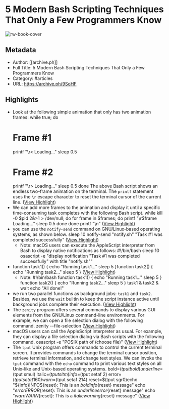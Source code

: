 # 5 Modern Bash Scripting Techniques That Only a Few Programmers Know

![rw-book-cover](https://archive.ph/9SoHF/697434cf008d5be72596541634174ebf7bdb81cf/scr.png)

## Metadata
- Author: [[archive.ph]]
- Full Title: 5 Modern Bash Scripting Techniques That Only a Few Programmers Know
- Category: #articles
- URL: https://archive.ph/9SoHF

## Highlights
- Look at the following simple animation that only has two animation frames:
  while true; 
  do 
  # Frame #1 
  printf "\r< Loading..." 
  sleep 0.5 
  # Frame #2 
  printf "\r> Loading..." 
  sleep 0.5 
  done
  The above Bash script shows an endless two-frame animation on the terminal. The `printf` statement uses the `\r` escape character to reset the terminal cursor of the current line. ([View Highlight](https://read.readwise.io/read/01h384g1mn0qhc38b6rwfr4rvb))
- We can add more frames to the animation and display it until a specific time-consuming task completes with the following Bash script.
  while kill -0 $pid 2&>1 > /dev/null; 
  do 
  for frame in $frames; 
  do 
  printf "\r$frame Loading..." 
  sleep 0.5 
  done 
  done 
  printf "\n" ([View Highlight](https://read.readwise.io/read/01h384gae37k8p2b3r4rzc68e0))
- you can use the `notify-send` command on GNU/Linux-based operating systems, as shown below.
  sleep 10 
  notify-send "notify.sh" "Task #1 was completed successfully" ([View Highlight](https://read.readwise.io/read/01h38d4v18wh305e68kbdbev33))
    - Note: macOS users can execute the AppleScript interpreter from Bash to display native notifications as follows:
      #!/bin/bash
      sleep 10
      osascript -e "display notification \"Task #1 was completed successfully\" with title \"notify.sh\""
- function task1() { 
  echo "Running task1..." 
  sleep 5 
  }function task2() { 
  echo "Running task2..." 
  sleep 5 
  } ([View Highlight](https://read.readwise.io/read/01h38e2p4z188zmy9rwxs14q84))
    - Note: #!/bin/bash
      function task1() {
      echo "Running task1..."
      sleep 5
      }
      function task2() {
      echo "Running task2..."
      sleep 5
      }
      task1 &
      task2 &
      wait
      echo "All done!"
- we run two parallel functions as background jobs: `task1` and `task2`. Besides, we use the `wait` builtin to keep the script instance active until background jobs complete their execution. ([View Highlight](https://read.readwise.io/read/01h38e45bja8qk06es41r5ceq8))
- The `zenity` program offers several commands to display various GUI elements from the GNU/Linux command-line environments. For example, we can open a file selection dialog with the following command.
  zenity --file-selection ([View Highlight](https://read.readwise.io/read/01h38t9zsdjzwqts3vtr9bz0w8))
- macOS users can call the AppleScript interpreter as usual. For example, they can display a file selection dialog via Bash scripts with the following command.
  osascript -e "POSIX path of (choose file)" ([View Highlight](https://read.readwise.io/read/01h38ta8x5t4mv4v3zr217vm8n))
- The `tput` Unix program offers commands to control the current terminal screen. It provides commands to change the terminal cursor position, retrieve terminal information, and change text styles. We can invoke the `tput` command with the `echo` command to print various text styles on all Unix-like and Unix-based operating systems.
  bold=$(tput bold) 
  underline=$(tput smul) 
  italic=$(tput sitm) 
  info=$(tput setaf 2) 
  error=$(tput setaf 160) 
  warn=$(tput setaf 214) 
  reset=$(tput sgr0)echo "${info}INFO${reset}: This is an ${bold}info${reset} message" 
  echo "${error}ERROR${reset}: This is an ${underline}error${reset} message" 
  echo "${warn}WARN${reset}: This is a ${italic}warning${reset} message" ([View Highlight](https://read.readwise.io/read/01h38tcnd78c592pdt9zps0jdf))
